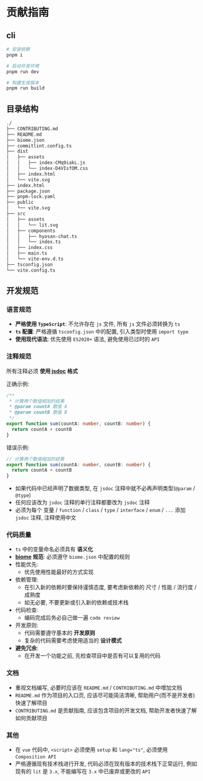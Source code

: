 # 贡献指南

## cli
```bash
# 安装依赖
pnpm i

# 启动开发环境
pnpm run dev

# 构建生成版本
pnpm run build
```

## 目录结构
```bash
./
├── CONTRIBUTING.md
├── README.md
├── biome.json
├── commitlint.config.ts
├── dist
│   ├── assets
│   │   ├── index-CMq9iakL.js
│   │   └── index-D4VIsfOM.css
│   ├── index.html
│   └── vite.svg
├── index.html
├── package.json
├── pnpm-lock.yaml
├── public
│   └── vite.svg
├── src
│   ├── assets
│   │   └── lit.svg
│   ├── components
│   │   ├── hyosan-chat.ts
│   │   └── index.ts
│   ├── index.css
│   ├── main.ts
│   └── vite-env.d.ts
├── tsconfig.json
└── vite.config.ts
```

## 开发规范
### 语言规范
- **严格使用 `TypeScript`**: 不允许存在 `js` 文件, 所有 `js` 文件必须转换为 `ts`
- **`ts` 配置**: 严格遵循 `tsconfig.json` 中的配置, 引入类型时使用 `import type`
- **使用现代语法**: 优先使用 `ES2020+` 语法, 避免使用已过时的 `API`

### 注释规范
所有注释必须 **使用 [jsdoc](https://jsdoc.app/) 格式**

正确示例:
```typescript
/**
 * 计算两个数值相加的结果
 * @param countA 数值 A
 * @param countB 数值 B
 */
export function sum(countA: number, countB: number) {
  return countA + countB
}
```

错误示例:
```typescript
// 计算两个数值相加的结果
export function sum(countA: number, countB: number) {
  return countA + countB
}
```

- 如果代码中已经声明了数据类型, 在 `jsdoc` 注释中就不必再声明类型(`@param` / `@type`)
- 任何应该改为 `jsdoc` 注释的单行注释都要改为 `jsdoc` 注释
- 必须为每个 变量 / `function` / `class` / `type` / `interface` / `enum` / `...` 添加 `jsdoc` 注释, 注释使用中文

### 代码质量
- `ts` 中的变量命名必须具有 **语义化**
- **[biome](https://biomejs.dev/zh-cn/guides/getting-started/) 规范**: 必须遵守 `biome.json` 中配置的规则
- 性能优先:
  - 优先使用性能最好的方式实现
- 依赖管理:
  - 在引入新的依赖时要保持谨慎态度, 要考虑新依赖的 尺寸 / 性能 / 流行度 / 成熟度
  - 如无必要, 不要更新或引入新的依赖或技术栈
- 代码检查:
  - 编码完成后务必自己做一遍 `code review`
- 开发原则:
  - 代码需要遵守基本的 **开发原则**
  - 复杂的代码需要考虑使用适当的 **设计模式**
- **避免冗余**:
  - 在开发一个功能之前, 先检查项目中是否有可以复用的代码

### 文档
- 重视文档编写, 必要时应该在 `README.md` / `CONTRIBUTING.md` 中增加文档
- `README.md` 作为项目的入口页, 应该尽可能简洁清晰, 帮助用户(而不是开发者)快速了解项目
- `CONTRIBUTING.md` 是贡献指南, 应该包含项目的开发文档, 帮助开发者快速了解如何贡献项目

### 其他
- 在 `vue` 代码中, `<script>` 必须使用 `setup` 和 `lang="ts"`, 必须使用 `Composition API`
- 严格遵循现有技术栈进行开发, 代码必须在现有版本的技术栈下正常运行, 例如现有的 `lit` 是 `3.x`, 不能编写在 `3.x` 中已废弃或更改的 `API`
